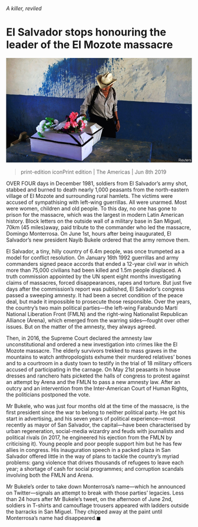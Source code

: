 ###### A killer, reviled

# El Salvador stops honouring the leader of the El Mozote massacre 

![image](images/20190608_AMP002_0.jpg) 

> print-edition iconPrint edition | The Americas | Jun 8th 2019 

OVER FOUR days in December 1981, soldiers from El Salvador’s army shot, stabbed and burned to death nearly 1,000 peasants from the north-eastern village of El Mozote and surrounding rural hamlets. The victims were accused of sympathising with left-wing guerrillas. All were unarmed. Most were women, children and old people. To this day, no one has gone to prison for the massacre, which was the largest in modern Latin American history. Block letters on the outside wall of a military base in San Miguel, 70km (45 miles)away, paid tribute to the commander who led the massacre, Domingo Monterrosa. On June 1st, hours after being inaugurated, El Salvador’s new president Nayib Bukele ordered that the army remove them. 

El Salvador, a tiny, hilly country of 6.4m people, was once trumpeted as a model for conflict resolution. On January 16th 1992 guerrillas and army commanders signed peace accords that ended a 12-year civil war in which more than 75,000 civilians had been killed and 1.5m people displaced. A truth commission appointed by the UN spent eight months investigating claims of massacres, forced disappearances, rapes and torture. But just five days after the commission’s report was published, El Salvador’s congress passed a sweeping amnesty. It had been a secret condition of the peace deal, but made it impossible to prosecute those responsible. Over the years, the country’s two main political parties—the left-wing Farabundo Martí National Liberation Front (FMLN) and the right-wing Nationalist Republican Alliance (Arena), which emerged from the warring sides—fought over other issues. But on the matter of the amnesty, they always agreed.  

Then, in 2016, the Supreme Court declared the amnesty law unconstitutional and ordered a new investigation into crimes like the El Mozote massacre. The elderly survivors trekked to mass graves in the mountains to watch anthropologists exhume their murdered relatives’ bones and to a courtroom in a dusty town to testify in the trial of 18 military officers accused of participating in the carnage. On May 21st peasants in house dresses and ranchero hats picketed the halls of congress to protest against an attempt by Arena and the FMLN to pass a new amnesty law. After an outcry and an intervention from the Inter-American Court of Human Rights, the politicians postponed the vote. 

Mr Bukele, who was just four months old at the time of the massacre, is the first president since the war to belong to neither political party. He got his start in advertising, and his seven years of political experience—most recently as mayor of San Salvador, the capital—have been characterised by urban regeneration, social-media wizardry and feuds with journalists and political rivals (in 2017, he engineered his ejection from the FMLN by criticising it). Young people and poor people support him but he has few allies in congress. His inauguration speech in a packed plaza in San Salvador offered little in the way of plans to tackle the country’s myriad problems: gang violence that drives thousands of refugees to leave each year; a shortage of cash for social programmes; and corruption scandals involving both the FMLN and Arena. 

Mr Bukele’s order to take down Monterrosa’s name—which he announced on Twitter—signals an attempt to break with those parties’ legacies. Less than 24 hours after Mr Bukele’s tweet, on the afternoon of June 2nd, soldiers in T-shirts and camouflage trousers appeared with ladders outside the barracks in San Miguel. They chipped away at the paint until Monterrosa’s name had disappeared.◼ 

